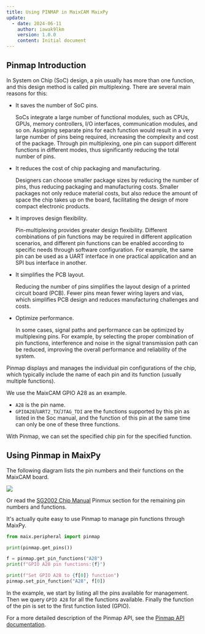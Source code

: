 ```yaml
---
title: Using PINMAP in MaixCAM MaixPy
update:
  - date: 2024-06-11
    author: iawak9lkm
    version: 1.0.0
    content: Initial document
---
```


## Pinmap Introduction

In System on Chip (SoC) design, a pin usually has more than one function, and this design method is called pin multiplexing. There are several main reasons for this:

* It saves the number of SoC pins. 

  SoCs integrate a large number of functional modules, such as CPUs, GPUs, memory controllers, I/O interfaces, communication modules, and so on. Assigning separate pins for each function would result in a very large number of pins being required, increasing the complexity and cost of the package. Through pin multiplexing, one pin can support different functions in different modes, thus significantly reducing the total number of pins.

* It reduces the cost of chip packaging and manufacturing. 

  Designers can choose smaller package sizes by reducing the number of pins, thus reducing packaging and manufacturing costs. Smaller packages not only reduce material costs, but also reduce the amount of space the chip takes up on the board, facilitating the design of more compact electronic products.

* It improves design flexibility. 

  Pin-multiplexing provides greater design flexibility. Different combinations of pin functions may be required in different application scenarios, and different pin functions can be enabled according to specific needs through software configuration. For example, the same pin can be used as a UART interface in one practical application and an SPI bus interface in another.

* It simplifies the PCB layout. 

  Reducing the number of pins simplifies the layout design of a printed circuit board (PCB). Fewer pins mean fewer wiring layers and vias, which simplifies PCB design and reduces manufacturing challenges and costs.

* Optimize performance. 

  In some cases, signal paths and performance can be optimized by multiplexing pins. For example, by selecting the proper combination of pin functions, interference and noise in the signal transmission path can be reduced, improving the overall performance and reliability of the system.

Pinmap displays and manages the individual pin configurations of the chip, which typically include the name of each pin and its function (usually multiple functions).

We use the MaixCAM GPIO A28 as an example.

* `A28` is the pin name.
* `GPIOA28`/`UART2_TX`/`JTAG_TDI` are the functions supported by this pin as listed in the Soc manual, and the function of this pin at the same time can only be one of these three functions.

With Pinmap, we can set the specified chip pin for the specified function.

## Using Pinmap in MaixPy

The following diagram lists the pin numbers and their functions on the MaixCAM board.

![](http://wiki.sipeed.com/hardware/zh/lichee/assets/RV_Nano/intro/RV_Nano_3.jpg)

Or read the [SG2002 Chip Manual](https://cn.dl.sipeed.com/fileList/LICHEE/LicheeRV_Nano/07_Datasheet/SG2002_Preliminary_Datasheet_V1.0-alpha_CN.pdf) Pinmux section for the remaining pin numbers and functions.

It's actually quite easy to use Pinmap to manage pin functions through MaixPy.

```python
from maix.peripheral import pinmap

print(pinmap.get_pins())

f = pinmap.get_pin_functions("A28")
print(f"GPIO A28 pin functions:{f}")

print(f"Set GPIO A28 to {f[0]} function")
pinmap.set_pin_function("A28", f[0])
```

In the example, we start by listing all the pins available for management. Then we query `GPIO A28` for all the functions available. Finally the function of the pin is set to the first function listed (GPIO).

For a more detailed description of the Pinmap API, see the [Pinmap API documentation](../../../api/maix/peripheral/pinmap.md).